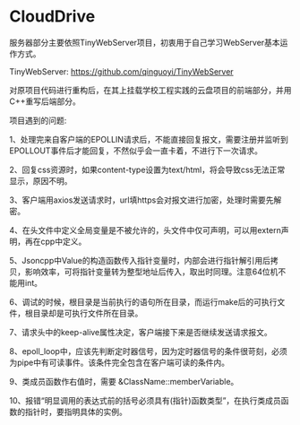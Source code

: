 # CloudDrive

服务器部分主要依照TinyWebServer项目，初衷用于自己学习WebServer基本运作方式。

TinyWebServer: https://github.com/qinguoyi/TinyWebServer

对原项目代码进行重构后，在其上挂载学校工程实践的云盘项目的前端部分，并用C++重写后端部分。

项目遇到的问题:

1、处理完来自客户端的EPOLLIN请求后，不能直接回复报文，需要注册并监听到EPOLLOUT事件后才能回复，不然似乎会一直卡着，不进行下一次请求。

2、回复css资源时，如果content-type设置为text/html，将会导致css无法正常显示，原因不明。

3、客户端用axios发送请求时，url填https会对报文进行加密，处理时需要先解密。

4、在头文件中定义全局变量是不被允许的，头文件中仅可声明，可以用extern声明，再在cpp中定义。

5、Jsoncpp中Value的构造函数传入指针变量时，内部会进行指针解引用后拷贝，影响效率，可将指针变量转为整型地址后传入，取出时同理。注意64位机不能用int。

6、调试的时候，根目录是当前执行的语句所在目录，而运行make后的可执行文件，根目录却是可执行文件所在目录。

7、请求头中的keep-alive属性决定，客户端接下来是否继续发送请求报文。

8、epoll_loop中，应该先判断定时器信号，因为定时器信号的条件很苛刻，必须为pipe中有可读事件。该条件完全包含在客户端可读的条件内。

9、类成员函数作右值时，需要 &ClassName::memberVariable。

10、报错“明显调用的表达式前的括号必须具有(指针)函数类型”，在执行类成员函数的指针时，要指明具体的实例。
